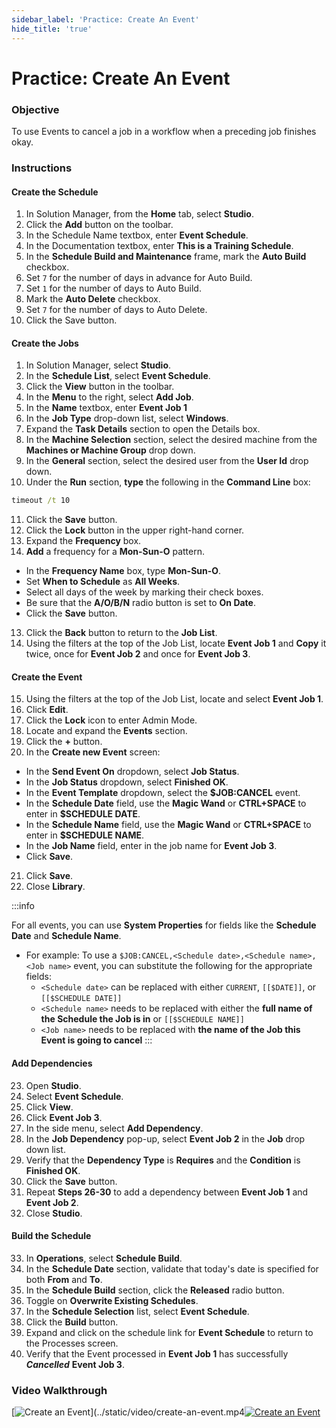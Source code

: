 ```yaml
---
sidebar_label: 'Practice: Create An Event'
hide_title: 'true'
---
```


# Practice: Create An Event

### Objective

To use Events to cancel a job in a workflow when a preceding job finishes okay.

### Instructions

#### Create the Schedule

1.	In Solution Manager, from the **Home** tab, select **Studio**.   
2.	Click the **Add** button on the toolbar.   
3.	In the Schedule Name textbox, enter **Event Schedule**.   
4.	In the Documentation textbox, enter **This is a Training Schedule**.  
5.	In the **Schedule Build and Maintenance** frame, mark the **Auto Build** checkbox.  
6.	Set ```7``` for the number of days in advance for Auto Build.  
7.	Set ```1``` for the number of days to Auto Build.  
8.	Mark the **Auto Delete** checkbox.  
9.	Set ```7``` for the number of days to Auto Delete.  
10.	Click the Save button.   

#### Create the Jobs

1.	In Solution Manager, select **Studio**. 
2.	In the **Schedule List**, select **Event Schedule**.
3.	Click the **View** button in the toolbar.
4.	In the **Menu** to the right, select **Add Job**.
5.  In the **Name** textbox, enter **Event Job 1**
6.  In the **Job Type** drop-down list, select **Windows**.
7.  Expand the **Task Details** section to open the Details box.
8.	In the **Machine Selection** section, select the desired machine from the **Machines or Machine Group** drop down. 
9.	In the **General** section, select the desired user from the **User Id** drop down.
10.	Under the **Run** section, **type** the following in the **Command Line** box:
```cmd
timeout /t 10
```
11.	Click the **Save** button.
10. Click the **Lock** button in the upper right-hand corner.
11. Expand the **Frequency** box.
12. **Add** a frequency for a **Mon-Sun-O** pattern.
  * In the **Frequency Name** box, type **Mon-Sun-O**.
  * Set **When to Schedule** as **All Weeks**.
  * Select all days of the week by marking their check boxes.
  * Be sure that the **A/O/B/N** radio button is set to **On Date**.
  * Click the **Save** button.
13. Click the **Back** button to return to the **Job List**.
14. Using the filters at the top of the Job List, locate **Event Job 1** and **Copy** it twice, once for **Event Job 2** and once for **Event Job 3**. 

#### Create the Event

15. Using the filters at the top of the Job List, locate and select **Event Job 1**.
16. Click **Edit**.
17. Click the **Lock** icon to enter Admin Mode.
18. Locate and expand the **Events** section.
19. Click the **+** button.
20. In the **Create new Event** screen:
  * In the **Send Event On** dropdown, select **Job Status**.
  * In the **Job Status** dropdown, select **Finished OK**.
  * In the **Event Template** dropdown, select the **$JOB:CANCEL** event.
  * In the **Schedule Date** field, use the **Magic Wand** or **CTRL+SPACE** to enter in **$SCHEDULE DATE**.
  * In the **Schedule Name** field, use the **Magic Wand** or **CTRL+SPACE** to enter in **$SCHEDULE NAME**.
  * In the **Job Name** field, enter in the job name for **Event Job 3**.
  * Click **Save**.
21. Click **Save**.
22. Close **Library**.

:::info

For all events, you can use **System Properties** for fields like the **Schedule Date** and **Schedule Name**.
* For example: To use a ```$JOB:CANCEL,<Schedule date>,<Schedule name>,<Job name>``` event, you can substitute the following for the appropriate fields:   
  * ```<Schedule date>``` can be replaced with either ```CURRENT```, ```[[$DATE]]```, or ```[[$SCHEDULE DATE]]```  
  * ```<Schedule name>``` needs to be replaced with either the **full name of the Schedule the Job is in** or ```[[$SCHEDULE NAME]]```  
  * ```<Job name>``` needs to be replaced with **the name of the Job this Event is going to cancel**
:::

#### Add Dependencies

23. Open **Studio**.
24. Select **Event Schedule**.
25. Click **View**.
26. Click **Event Job 3**.
27. In the side menu, select **Add Dependency**.
28. In the **Job Dependency** pop-up, select **Event Job 2** in the **Job** drop down list.
29. Verify that the **Dependency Type** is **Requires** and the **Condition** is **Finished OK**.
30. Click the **Save** button.
31. Repeat **Steps 26-30** to add a dependency between **Event Job 1** and **Event Job 2**.
32. Close **Studio**.

#### Build the Schedule

33. In **Operations**, select **Schedule Build**.
34. In the **Schedule Date** section, validate that today's date is specified for both **From** and **To**.
35. In the **Schedule Build** section, click the **Released** radio button.
36. Toggle on **Overwrite Existing Schedules**.
37. In the **Schedule Selection** list, select **Event Schedule**.
38. Click the **Build** button.
39. Expand and click on the schedule link for **Event Schedule** to return to the Processes screen.
40. Verify that the Event processed in **Event Job 1** has successfully ***Cancelled*** **Event Job 3**.


### Video Walkthrough

[![Create an Event](../static/img/create-an-event.png)](../static/video/create-an-event.mp4[![Create an Event](../static/img/create-an-event.png)](https://sma1980-my.sharepoint.com/:v:/g/personal/rweesner_smatechnologies_com/EcdBcMJOuilCuJnyAdmwPkgBd3hLtfQR2C10emhe4bdTpw?nav=eyJyZWZlcnJhbEluZm8iOnsicmVmZXJyYWxBcHAiOiJPbmVEcml2ZUZvckJ1c2luZXNzIiwicmVmZXJyYWxBcHBQbGF0Zm9ybSI6IldlYiIsInJlZmVycmFsTW9kZSI6InZpZXciLCJyZWZlcnJhbFZpZXciOiJNeUZpbGVzTGlua0NvcHkifX0&e=Ap6Fqp)